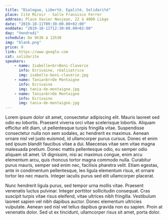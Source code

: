 ```yaml
---
title: "Dialogue, Liberté, Egalité, Solidarité"
place: Cité Miroir - Salle Fransisco Ferrer
address: Place Xavier Neujean, 22 à 4000 Liège
date: "2019-10-11T09:30:00.00+02:00"
enddate: "2019-10-11T12:30:00.00+02:00"
day: "Vendredi"
schedule: De 9h30 à 12h30
img: "blank.png"
price: 0
link: https://www.google.com
cat: solidarite
speakers:
    - name: Isabelle<br>Boni-Claverie
      info: Ecrivaine, réalisatrice
      img: isabelle-boni-claverie.jpg
    - name: Tania<br>De Montaigne
      info: Ecrivaine
      img: tania-de-montaigne.jpg
    - name: Tania<br>De Montaigne
      info: Ecrivaine
      img: tania-de-montaigne.jpg
---
```


Lorem ipsum dolor sit amet, consectetur adipiscing elit. Mauris laoreet sed odio eu lobortis. Praesent viverra orci vitae scelerisque lobortis. Aliquam efficitur elit diam, ut pellentesque turpis fringilla vitae. Suspendisse consectetur nulla non sem sodales, ac hendrerit ex maximus. Aenean ornare nisl vel justo euismod, id ullamcorper purus cursus. Donec et enim sed ipsum blandit faucibus vitae a dui. Maecenas vitae sem vitae magna malesuada pretium. Donec mattis pellentesque odio, eu semper odio aliquam sit amet. Ut dignissim, nisi ac maximus congue, enim arcu elementum arcu, quis rhoncus tortor magna commodo nulla. Curabitur purus mauris, semper sed enim nec, facilisis pharetra velit. Etiam egestas, ante in condimentum pellentesque, leo ligula elementum risus, et ornare tortor leo nec mauris. Integer iaculis purus sed elit ullamcorper placerat.

Nunc hendrerit ligula purus, sed tempor urna mollis vitae. Praesent venenatis luctus pulvinar. Integer porttitor sollicitudin consequat. Cras suscipit turpis vitae risus eleifend, vitae ultrices nibh fringilla. Vestibulum laoreet sapien vel nibh dapibus auctor. Donec elementum ultricies vulputate. Aenean sed nisl vel tellus dapibus gravida non eu sapien. Proin at venenatis dolor. Sed ut ex tincidunt, ullamcorper risus sit amet, porta dolor. 
